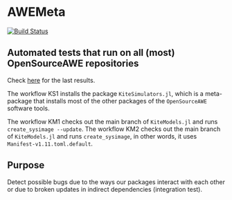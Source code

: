# AWEMeta

[![Build Status](https://github.com/OpenSourceAWE/AWEMeta.jl/actions/workflows/CI.yml/badge.svg?branch=main)](https://github.com/OpenSourceAWE/AWEMeta.jl/actions/workflows/CI.yml?query=branch%3Amain)

## Automated tests that run on all (most) **OpenSourceAWE** repositories

Check [here](https://github.com/OpenSourceAWE/AWEMeta.jl/actions) for the last results.

The workflow KS1 installs the package `KiteSimulators.jl`, which is a meta-package
that installs most of the other packages of the `OpenSourceAWE` software tools.

The workflow KM1 checks out the main branch of `KiteModels.jl` and runs `create_sysimage --update`.
The workflow KM2 checks out the main branch of `KiteModels.jl` and runs `create_sysimage`, in other words, it uses `Manifest-v1.11.toml.default`.

## Purpose
Detect possible bugs due to the ways our packages interact with each other or
due to broken updates in indirect dependencies (integration test).
